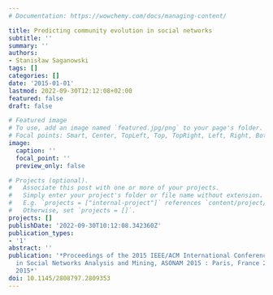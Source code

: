 ```yaml
---
# Documentation: https://wowchemy.com/docs/managing-content/

title: Predicting community evolution in social networks
subtitle: ''
summary: ''
authors:
- Stanisław Saganowski
tags: []
categories: []
date: '2015-01-01'
lastmod: 2022-09-30T12:12:08+02:00
featured: false
draft: false

# Featured image
# To use, add an image named `featured.jpg/png` to your page's folder.
# Focal points: Smart, Center, TopLeft, Top, TopRight, Left, Right, BottomLeft, Bottom, BottomRight.
image:
  caption: ''
  focal_point: ''
  preview_only: false

# Projects (optional).
#   Associate this post with one or more of your projects.
#   Simply enter your project's folder or file name without extension.
#   E.g. `projects = ["internal-project"]` references `content/project/deep-learning/index.md`.
#   Otherwise, set `projects = []`.
projects: []
publishDate: '2022-09-30T10:12:08.342360Z'
publication_types:
- '1'
abstract: ''
publication: '*Proceedings of the 2015 IEEE/ACM International Conference on Advances
  in Social Networks Analysis and Mining, ASONAM 2015 : Paris, France 25-28 August
  2015*'
doi: 10.1145/2808797.2809353
---
```

